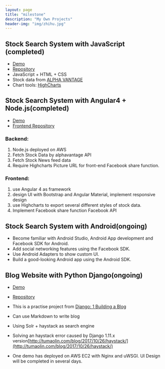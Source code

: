 ```yaml
---
layout: page
title: "milestone"
description: "My Own Projects"
header-img: "img/zhihu.jpg"
---
```


## Stock Search System with JavaScript (completed)

- [Demo](http://www-scf.usc.edu/~maolintu/demo/js_version_stock.html) 
- [Repository](https://github.com/tumaolin94/StockDataShowWithJS)
- JavaScript + HTML + CSS
- Stock data from [ALPHA VANTAGE](https://www.alphavantage.co/)
- Chart tools: [HighCharts](https://www.highcharts.com/)

## Stock Search System with Angular4 + Node.js(completed)

- [Demo](http://cs-server.usc.edu:37566/angular.html)
- [Frontend Repository](https://github.com/tumaolin94/StockSearchSystembyAngular4)

### Backend:
1. Node.js deployed on AWS
2. Fetch Stock Data by alphavantage API
3. Fetch Stock News feed data
4. Require Highcharts Picture URL for front-end Facebook share function.

### Frontend:
1. use Angular 4 as framework
2. design UI with Bootstrap and Angular Material, implement responsive design
3. use Highcharts to export several different styles of stock data.
4. Implement Facebook share function Facebook API

## Stock Search System with Android(ongoing)
- Become	familiar	with	Android	Studio,	Android	App	development	and	Facebook	SDK	for	
Android.
- Add	social	networking	features	using	the	Facebook	SDK.
- Use	Android Adapters	to	show	custom	UI.
- Build	a	good-looking	Android	app	using	the	Android	SDK.

## Blog Website with Python Django(ongoing)
- [Demo](http://13.56.192.121:8000/blog/)
- [Repository](https://github.com/tumaolin94/WebBlog)

- This is a practise project from [Django: 1 Building a Blog](https://www.lynda.com/Django-tutorials/Django-1-Building-Blog/594453-2.html)
- Can use Markdown to write blog
- Using Solr + haystack as search engine
- Solving an haystack error caused by Django 1.11.x version[http://tumaolin.com/blog/2017/10/26/haystack/](http://tumaolin.com/blog/2017/10/26/haystack/)
- One demo has deployed on AWS EC2 with Nginx and uWSGI. UI Design will be completed in several days.







